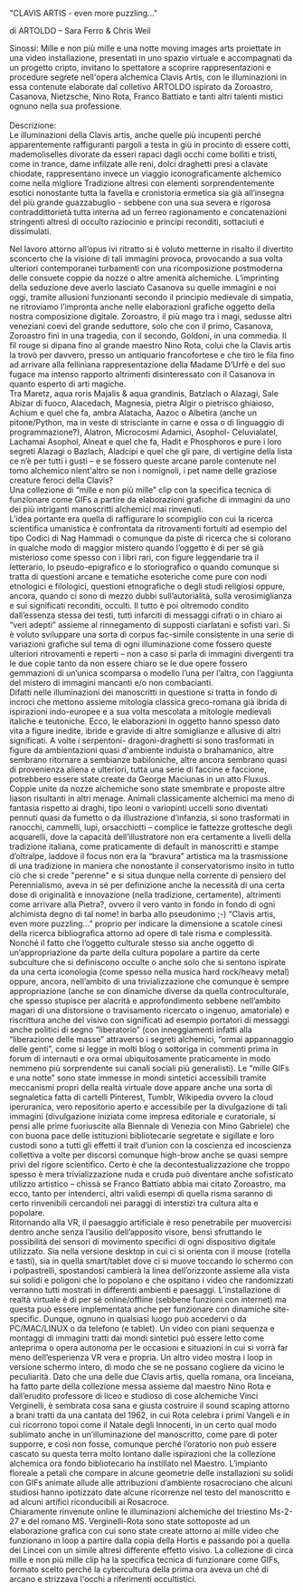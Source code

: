 "CLAVIS ARTIS - even more puzzling..."

di ARTOLDO – Sara Ferro & Chris Weil

Sinossi: Mille e non più mille e una notte moving images arts proiettate in una video installazione, presentati in uno spazio virtuale e accompagnati da un
progetto cripto, invitano lo spettatore a scoprire rappresentazioni e procedure segrete nell'opera alchemica Clavis Artis, con le illuminazioni in essa contenute
elaborate dal colletivo ARTOLDO ispirato da Zoroastro, Casanova, Nietzsche, Nino Rota, Franco Battiato e tanti altri talenti mistici ognuno nella sua professione.
<br><br>
Descrizione:<br>
Le illuminazioni della Clavis artis, anche quelle più incupenti perché apparentemente raffiguranti pargoli a testa in giù in procinto di essere cotti,
mademoliselles divorate da esseri rapaci dagli occhi come bolliti e tristi, come in trance, dame infilzate alle reni, dolci draghetti presi a clavate chiodate,
rappresentano invece un viaggio iconograficamente alchemico come nella migliore Tradizione altresì con elementi sorprendentemente esotici nonostante
tutta la favella e cronistoria ermetica sia già all’insegna del più grande guazzabuglio - sebbene con una sua severa e rigorosa contraddittorietà tutta interna ad un ferreo ragionamento e concatenazioni stringenti altresì di occulto raziocinio e principi reconditi, sottaciuti e dissimulati.

Nel lavoro attorno all’opus ivi ritratto si è voluto metterne in risalto il divertito
sconcerto che la visione di tali immagini provoca, provocando a sua volta ulteriori
contemporanei turbamenti con una ricomposizione postmoderna delle consuete
coppie da nozze o altre amenità alchemiche. L’imprinting della seduzione deve
averlo lasciato Casanova su quelle immagini e noi oggi, tramite allusioni
funzionanti secondo il principio medievale di simpatia, ne ritroviamo l’impronta
anche nelle elaborazioni grafiche oggetto della nostra composizione digitale.
Zoroastro, il più mago tra i magi, sedusse altri veneziani coevi del grande
seduttore, solo che con il primo, Casanova, Zoroastro finì in una tragedia, con il
secondo, Goldoni, in una commedia. Il fil rouge si dipana fino al grande maestro Nino Rota, colui che la Clavis artis la trovò per davvero, presso un antiquario
francofortese e che tirò le fila fino ad arrivare alla felliniana rappresentazione della
Madame D’Urfè e del suo fugace ma intenso rapporto altrimenti disinteressato con
il Casanova in quanto esperto di arti magiche.<br>
Tra Maretz, aqua roris Majalis & aqua grandinis, Batzlach o Alazagi, Sale Abizar di
fuoco, Alacedach, Magnesia, pietra Algir o pietrisco ghiaioso, Achium e quel che
fa, ambra Alatacha, Aazoc o Albetira (anche un pitone/Python, ma in veste di
strisciante in carne e ossa o di linguaggio di programmazione?), Alatron,
Microcosmi Adamici, Asophol- Celuvialatel, Lachamai Asophol, Alneat e quel che
fa, Hadit e Phosphoros e pure i loro segreti Alazagi o Bazlach, Aladcipi e quel che
gli pare, di vertigine della lista ce n’è per tutti i gusti – e se fossero queste arcane
parole contenute nel tomo alchemico nient'altro se non i nomignoli, i pet name
delle graziose creature feroci della Clavis?<br>
Una collezione di “mille e non più mille” clip con la specifica tecnica di funzionare
come GIFs a partire da elaborazioni grafiche di immagini da uno dei più intriganti
manoscritti alchemici mai rinvenuti.<br>
L’idea portante era quella di raffigurare lo scompiglio con cui la ricerca scientifica
umanistica è confrontata da ritrovamenti fortuiti ad esempio del tipo Codici di Nag
Hammadi o comunque da piste di ricerca che si colorano in qualche modo di
maggior mistero quando l’oggetto è di per sé già misterioso come spesso con i
libri rari, con figure leggendarie tra il letterario, lo pseudo-epigrafico e lo
storiografico o quando comunque si tratta di questioni arcane e tematiche
esoteriche come pure con nodi etnologici e filologici, questioni etnografiche o degli
studi religiosi oppure, ancora, quando ci sono di mezzo dubbi sull’autorialità, sulla
verosimiglianza e sui significati reconditi, occulti. Il tutto è poi oltremodo condito
dall’essenza stessa dei testi, tutti infarciti di messaggi cifrati o in chiaro ai “veri
adepti” assieme al rinnegamento di supposti ciarlatani e sofisti vari.
Si è voluto sviluppare una sorta di corpus fac-simile consistente in una serie di
variazioni grafiche sul tema di ogni illuminazione come fossero queste ulteriori
ritrovamenti e reperti – non a caso si parla di immagini divergenti tra le due copie
tanto da non essere chiaro se le due opere fossero gemmazioni di un’unica
scomparsa o modello l’una per l’altra, con l’aggiunta del mistero di immagini
mancanti e/o non combacianti.<br>
Difatti nelle illuminazioni dei manoscritti in questione si tratta in fondo di incroci
che mettono assieme mitologia classica greco-romana già ibrida di ispirazioni
indo-europee e a sua volta mescolata a mitologie medievali italiche e teutoniche.
Ecco, le elaborazioni in oggetto hanno spesso dato vita a figure inedite, ibride e gravide di altre somiglianze e allusive di altri significati. A volte i serpentoni-
dragoni-draghetti si sono trasformati in figure da ambientazioni quasi d'ambiente
induista o brahamanico, altre sembrano ritornare a sembianze babiloniche, altre
ancora sembrano quasi di provenienza aliena e ulteriori, tutta una serie di faccine
e faccione, potrebbero essere state create da George Maciunas in un atto Fluxus.
<br>
Coppie unite da nozze alchemiche sono state smembrate e proposte altre liason
risultanti in altri menage. Animali classicamente alchemici ma meno di fantasia
rispetto ai draghi, tipo leoni o variopinti uccelli sono diventati pennuti quasi da
fumetto o da illustrazione d’infanzia, si sono trasformati in ranocchi, cammelli, lupi,
orsacchiotti – complice le fattezze grottesche degli acquarelli, dove la capacità
dell’illustratore non era certamente a livelli della tradizione italiana, come
praticamente di default in manoscritti e stampe d’oltralpe, laddove il focus non era
la “bravura” artistica ma la trasmissione di una tradizione in maniera che
nonostante il conservatorismo insito in tutto ciò che si crede "perenne" e si situa
dunque nella corrente di pensiero del Perennialismo, aveva in sé per definizione
anche la necessità di una certa dose di originalità e innovazione (nella tradizione,
certamente), altrimenti come arrivare alla Pietra?, ovvero il vero vanto in fondo in
fondo di ogni alchimista degno di tal nome! in barba allo pseudonimo ;-)
“Clavis artis, even more puzzling...” proprio per indicare la dimensione a scatole
cinesi della ricerca bibliografica attorno ad opere di tale risma e complessità.
Nonché il fatto che l’oggetto culturale stesso sia anche oggetto di
un’appropriazione da parte della cultura popolare a partire da certe subculture che
si definiscono occulte o anche solo che si sentono ispirate da una certa iconologia
(come spesso nella musica hard rock/heavy metal) oppure, ancora, nell’ambito di
una trivializzazione che comunque è sempre appropriazione (anche se con
dinamiche diverse da quella controculturale, che spesso stupisce per alacrità e
approfondimento sebbene nell’ambito magari di una distorsione o travisamento
ricercato o ingenuo, amatoriale) e riscrittura anche del visivo con significati ad
esempio portatori di messaggi anche politici di segno “liberatorio” (con
inneggiamenti infatti alla “liberazione delle masse” attraverso i segreti alchemici,
“ormai appannaggio delle genti”, come si legge in molti blog o sottoriga in
commenti prima in forum di internauti e ora ormai ubiquitosamente praticamente
in modo nemmeno più sorprendente sui canali sociali più generalisti).
Le “mille GIFs e una notte” sono state immesse in mondi sintetici accessibili
tramite meccanismi propri della realtà virtuale dove appare anche una sorta di
segnaletica fatta di cartelli Pinterest, Tumblr, Wikipedia ovvero la cloud
iperuranica, vero repositorio aperto e accessibile per la divulgazione di tali
immagini (divulgazione iniziata come impresa editoriale e curatoriale, si pensi alle
prime fuoriuscite alla Biennale di Venezia con Mino Gabriele) che con buona pace
delle istituzioni bibliotecarie segretate e sigillate e loro custodi sono a tutti gli effetti
il trait d’union con la coscienza ed incoscienza collettiva a volte per discorsi
comunque high-brow anche se quasi sempre privi del rigore scientifico. Certo è
che la decontestualizzazione che troppo spesso è mera trivializzazione nuda e
cruda può diventare anche sofisticato utilizzo artistico – chissà se Franco Battiato
abbia mai citato Zoroastro, ma ecco, tanto per intenderci, altri validi esempi di
quella risma saranno di certo rinvenibili cercandoli nei paraggi di interstizi tra
cultura alta e popolare.
<br>
Ritornando alla VR, il paesaggio artificiale è reso penetrabile per muovercisi
dentro anche senza l’ausilio dell’apposito visore, bensì sfruttando le possibilità dei
sensori di movimento specifici di ogni dispositivo digitale utilizzato. Sia nella
versione desktop in cui ci si orienta con il mouse (rotella e tasti), sia in quella
smart/tablet dove ci si muove toccando lo schermo con i polpastrelli, spostandosi
cambierà la linea dell’orizzonte assieme alla vista sui solidi e poligoni che lo
popolano e che ospitano i video che randomizzati verranno tutti mostrati in
differenti ambienti e paesaggi. L’installazione di realtà virtuale è di per sé
online/offline (sebbene funzioni con internet) ma questa può essere implementata
anche per funzionare con dinamiche site-specific. Dunque, ognuno in qualsiasi
luogo può accedervi o da PC/MAC/LINUX o da telefono (e tablet). Un video con
piani sequenza e montaggi di immagini tratti dai mondi sintetici può essere letto
come anteprima o opera autonoma per le occasioni e situazioni in cui si vorrà far
meno dell’esperienza VR vera e propria. Un altro video mostra i loop in versione
schermo intero, di modo che se ne possano cogliere da vicino le peculiarità.
Dato che una delle due Clavis artis, quella romana, ora linceiana, ha fatto parte
della collezione messa assieme dal maestro Nino Rota e dall’erudito professore di
liceo e studioso di cose alchemiche Vinci Verginelli, è sembrata cosa sana e
giusta costruire il sound scaping attorno a brani tratti da una cantata del 1962, in
cui Rota celebra i primi Vangeli e in cui ricorrono topoi come il Natale degli
Innocenti, in un certo qual modo sublimato anche in un’illuminazione del
manoscritto, come pare di poter supporre, e così non fosse, comunque perché
l’oratorio non può essere cascato su questa terra molto lontano dalle ispirazioni
che la collezione alchemica ora fondo bibliotecario ha instillato nel Maestro.
L’impianto floreale a petali che compare in alcune geometrie delle installazioni su
solidi con GIFs animate allude alle attribuzioni d’ambiente rosacrociano che alcuni
studiosi hanno ipotizzato date alcune ricorrenze nel testo del manoscritto e ad
alcuni artifici riconducibili ai Rosacroce.<br>
Chiaramente rinvenute online le illuminazioni alchemiche del triestino Ms-2-27 e
del romano MS. Verginelli-Rota sono state sottoposte ad un elaborazione grafica
con cui sono state create attorno ai mille video che funzionano in loop a partire
dalla copia della Hortis e passando poi a quella dei Lincei con un simile altresì
differente effetto visivo. La collezione di circa mille e non più mille clip ha la
specifica tecnica di funzionare come GIFs, formato scelto perché la cybercultura
della prima ora aveva un ché di arcano e strizzava l'occhi a riferimenti occultistici.
